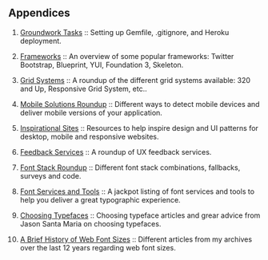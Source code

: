 Appendices
----------

1.  [Groundwork Tasks][Appendix 1]
    :: Setting up Gemfile, .gitignore, and Heroku deployment.

2.  [Frameworks][Appendix 2]
    :: An overview of some popular frameworks: Twitter Bootstrap, Blueprint, YUI, Foundation 3, Skeleton.

3.  [Grid Systems][Appendix 3]
    :: A roundup of the different grid systems available: 320 and Up, Responsive Grid System, etc..

4.  [Mobile Solutions Roundup][Appendix 4]
    :: Different ways to detect mobile devices and deliver mobile versions of your application.

5.  [Inspirational Sites][Appendix 5]
    :: Resources to help inspire design and UI patterns for desktop, mobile and responsive websites.

6.  [Feedback Services][Appendix 6]
    :: A roundup of UX feedback services.

7.  [Font Stack Roundup][Appendix 7]
    :: Different font stack combinations, fallbacks, surveys and code.

8.  [Font Services and Tools][Appendix 8]
    :: A jackpot listing of font services and tools to help you deliver a great typographic experience.

9.  [Choosing Typefaces][Appendix 9]
    :: Choosing typeface articles and grear advice from Jason Santa Maria on choosing typefaces.

10. [A Brief History of Web Font Sizes][Appendix 9]
    :: Different articles from my archives over the last 12 years regarding web font sizes.

[Appendix 1]:           https://github.com/maxxiimo/the-front-end-manifesto/blob/master/appendix-1.md#groundwork-tasks
[Appendix 2]:           https://github.com/maxxiimo/the-front-end-manifesto/blob/master/appendix-2.md#frameworks
[Appendix 3]:           https://github.com/maxxiimo/the-front-end-manifesto/blob/master/appendix-3.md#grid-systems
[Appendix 4]:           https://github.com/maxxiimo/the-front-end-manifesto/blob/master/appendix-4.md#mobile-solutions-roundup
[Appendix 5]:           https://github.com/maxxiimo/the-front-end-manifesto/blob/master/appendix-5.md#inspirational-sites
[Appendix 6]:           https://github.com/maxxiimo/the-front-end-manifesto/blob/master/appendix-6.md#feedback-services
[Appendix 7]:           https://github.com/maxxiimo/the-front-end-manifesto/blob/master/appendix-7.md#font-stack-roundup
[Appendix 8]:           https://github.com/maxxiimo/the-front-end-manifesto/blob/master/appendix-8.md#font-services-and-tools
[Appendix 9]:           https://github.com/maxxiimo/the-front-end-manifesto/blob/master/appendix-9.md#choosing-typefaces
[Appendix 10]:          https://github.com/maxxiimo/the-front-end-manifesto/blob/master/appendix-10.md#a-brief-history-of-web-font-sizes
